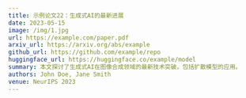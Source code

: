 ```yaml
---
title: 示例论文22：生成式AI的最新进展
date: 2023-05-15
image: /img/1.jpg
url: https://example.com/paper.pdf
arxiv_url: https://arxiv.org/abs/example
github_url: https://github.com/example/repo
huggingface_url: https://huggingface.co/example/model
summary: 本文探讨了生成式AI在图像合成领域的最新技术突破，包括扩散模型的应用。
authors: John Doe, Jane Smith
venue: NeurIPS 2023
---
```

